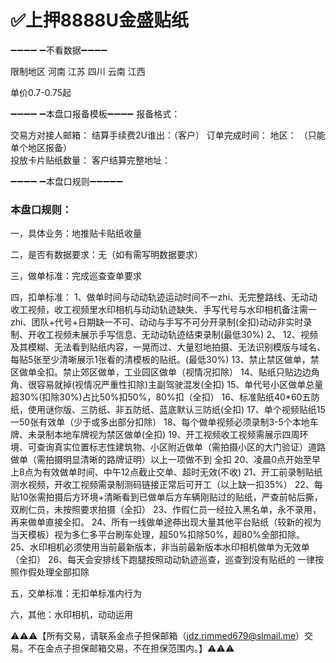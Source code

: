 # ✅上押8888U金盛贴纸

➖➖➖➖ ➖不看数据➖➖➖➖

限制地区 河南 江苏 四川 云南 江西

单价0.7-0.75起

➖➖➖➖ ➖本盘口报备模板➖➖➖➖
报备格式：

交易方对接人邮箱：
结算手续费2U谁出：（客户）
订单完成时间：
地区：     （只能单个地区报备）   
投放卡片贴纸数量：
客户结算完整地址：

➖➖➖➖ ➖本盘口规则➖➖➖➖➖

### 本盘口规则：

一，具体业务：地推贴卡贴纸收量

二，是否有数据要求：无（如有需写明数据要求）

三，做单标准：完成巡查查单要求

四，扣单标准：
1、做单时间与动动轨迹运动时间不一zhi、无完整路线、无动动收工视频，收工视频里水印相机与动动轨迹缺失、手写代号与水印相机备注需一zhi、团队+代号+日期缺一不可、动动与手写不可分开录制(全扣)动动非实时录制、开收工视频未展示手写信息、无动动轨迹结束录制(最低30%)
2、
12、视频及其模糊、无法看到贴纸内容，一晃而过、大量怼地拍摄、无法识别模版与域名、每贴5张至少清晰展示1张看的清模板的贴纸。(最低30%)
13、禁止禁区做单，禁区做单全扣。禁止郊区做单，工业园区做单（视情况扣除）
14、贴纸只贴边边角角、很容易就掉(视情况严重性扣除)主副驾驶混发(全扣)
15、单代号小区做单总量超30%(扣除30%)占比50%扣50%，80%扣（全扣）
16、标准贴纸40*60五防纸，使用谜你版、三防纸、非五防纸、蓝底默认三防纸(全扣)
17、单个视频贴纸15一50张有效单（少于或多出部分扣除）
18、每个做单视频必须录制3-5个本地车牌、未录制本地车牌视为禁区做单(全扣)
19、开工视频收工视频需展示四周环境、可查询真实位置标志性建筑物、小区附近做单（需拍摄小区的大门验证）道路做单（需拍摄明显清晰的路牌证明）以上一项做不到 全扣
20、凌晨0点开始至早上8点为有效做单时间、中午12点截止交单、超时无效(不收)
21、开工前录制贴纸测水视频，开收工视频需录制测码链接正常后可开工（以上缺一扣35%）
22、每贴10张需拍摄后方环境+清晰看到已做单后方车辆刚贴过的贴纸，严查前帖后撕，双刷仁员，未按照要求拍摄（全扣）
23、作假仁员一经拉入黑名单，永不录用，再来做单直接全扣。
24、所有一线做单途茽出现大量其他平台贴纸（较新的视为当天模板）视为多仁多平台刷车处理，超50%扣除50%，超80%全部扣除。
25、水印相机必须使用当前最新版本，非当前最新版本水印相机做单为无效单（全扣）
26、每天会安排线下跑腿按照动动轨迹巡查，巡查到没有贴纸的 一律按照作假处理全部扣除

五，交单标准：无扣单标准内行为

六，其他：水印相机，动动运用


⚠️⚠️⚠️【所有交易，请联系金点子担保邮箱（jdz.rimmed679@slmail.me）交易。不在金点子担保邮箱交易，不在担保范围内。】⚠️⚠️⚠️
